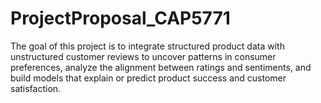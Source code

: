 # ProjectProposal_CAP5771

The goal of this project is to integrate structured product data with unstructured customer reviews to uncover patterns in consumer preferences, analyze the alignment between ratings and sentiments, and build models that explain or predict product success and customer satisfaction.
